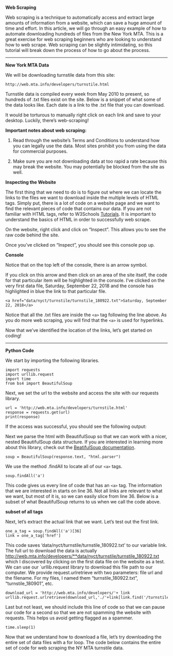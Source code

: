**Web Scraping**

Web scraping is a technique to automatically access and extract large amounts of information from a website, which can save a huge amount of time and effort. In this article, we will go through an easy example of how to automate downloading hundreds of files from the New York MTA. This is a great exercise for web scraping beginners who are looking to understand how to web scrape. Web scraping can be slightly intimidating, so this tutorial will break down the process of how to go about the process.

** **

**New York MTA Data**

We will be downloading turnstile data from this site:

```
http://web.mta.info/developers/turnstile.html
```

Turnstile data is compiled every week from May 2010 to present, so hundreds of .txt files exist on the site. Below is a snippet of what some of the data looks like. Each date is a link to the .txt file that you can download.

It would be torturous to manually right click on each link and save to your desktop. Luckily, there’s web-scraping!

**Important notes about web scraping:**
1. Read through the website’s Terms and Conditions to understand how you can legally use the data. Most sites prohibit you from using the data for commercial purposes.

2. Make sure you are not downloading data at too rapid a rate because this may break the website. You may potentially be blocked from the site as well.

**Inspecting the Website**

The first thing that we need to do is to figure out where we can locate the links to the files we want to download inside the multiple levels of HTML tags. Simply put, there is a lot of code on a website page and we want to find the relevant pieces of code that contains our data. If you are not familiar with HTML tags, refer to W3Schools [Tutorials](http://www.w3schools.com/). It is important to understand the basics of HTML in order to successfully web scrape.

On the website, right click and click on “Inspect”. This allows you to see the raw code behind the site.

Once you’ve clicked on “Inspect”, you should see this console pop up.

**Console**

Notice that on the top left of the console, there is an arrow symbol.

If you click on this arrow and then click on an area of the site itself, the code for that particular item will be highlighted in the console. I’ve clicked on the very first data file, Saturday, September 22, 2018 and the console has highlighted in blue the link to that particular file.

```
<a href="data/nyct/turnstile/turnstile_180922.txt">Saturday, September 22, 2018</a>
```

Notice that all the .txt files are inside the `<a>` tag following the line above. As you do more web scraping, you will find that the `<a>` is used for hyperlinks.

Now that we’ve identified the location of the links, let’s get started on coding!

** **

**Python Code**

We start by importing the following libraries.

```
import requests
import urllib.request
import time
from bs4 import BeautifulSoup
```

Next, we set the url to the website and access the site with our requests library.

```
url = 'http://web.mta.info/developers/turnstile.html'
response = requests.get(url)
print(response)
```

If the access was successful, you should see the following output:

Next we parse the html with BeautifulSoup so that we can work with a nicer, nested BeautifulSoup data structure. If you are interested in learning more about this library, check out the [BeatifulSoup documentation](https://www.crummy.com/software/BeautifulSoup/bs4/doc/).

```
soup = BeautifulSoup(response.text, "html.parser")
```

We use the method .findAll to locate all of our `<a>` tags.

```
soup.findAll('a')
```

This code gives us every line of code that has an `<a>` tag. The information that we are interested in starts on line 36. Not all links are relevant to what we want, but most of it is, so we can easily slice from line 36. Below is a subset of what BeautifulSoup returns to us when we call the code above.

**subset of all <a> tags**

Next, let’s extract the actual link that we want. Let’s test out the first link.

```
one_a_tag = soup.findAll('a')[36]
link = one_a_tag['href']
```

This code saves ‘data/nyct/turnstile/turnstile_180922.txt’ to our variable link. The full url to download the data is actually http://web.mta.info/developers/**data/nyct/turnstile/turnstile_180922.txt which I discovered by clicking on the first data file on the website as a test. We can use our `urllib.request library to download this file path to our computer. We provide request.urlretrieve with two parameters: file url and the filename. For my files, I named them “turnstile_180922.txt”, “turnstile_180901”, etc.

```
download_url = 'http://web.mta.info/developers/'+ link
urllib.request.urlretrieve(download_url,'./'+link[link.find('/turnstile_')+1:])
```

Last but not least, we should include this line of code so that we can pause our code for a second so that we are not spamming the website with requests. This helps us avoid getting flagged as a spammer.

```
time.sleep(1)
```

Now that we understand how to download a file, let’s try downloading the entire set of data files with a for loop. The code below contains the entire set of code for web scraping the NY MTA turnstile data.

